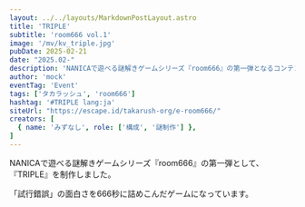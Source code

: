 ```yaml
---
layout: ../../layouts/MarkdownPostLayout.astro
title: 'TRIPLE'
subtitle: 'room666 vol.1'
image: '/mv/kv_triple.jpg'
pubDate: 2025-02-21
date: "2025.02-"
description: 'NANICAで遊べる謎解きゲームシリーズ『room666』の第一弾となるコンテンツです。'
author: 'mock'
eventTag: 'Event'
tags: ['タカラッシュ', 'room666']
hashtag: '#TRIPLE lang:ja'
siteUrl: "https://escape.id/takarush-org/e-room666/"
creators: [
  { name: 'みずなし', role: ['構成', '謎制作'] },
]
---
```

NANICAで遊べる謎解きゲームシリーズ『room666』の第一弾として、『TRIPLE』を制作しました。

「試行錯誤」の面白さを666秒に詰めこんだゲームになっています。
